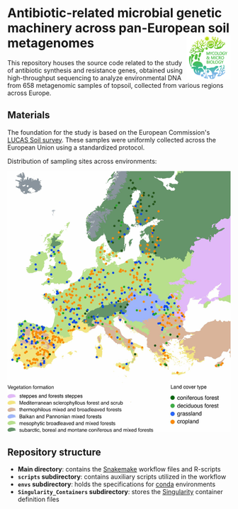 # Antibiotic-related microbial genetic machinery across pan-European soil metagenomes <img src='images/MMC_logo.png' align="right" height="100" />

This repository houses the source code related to the study of antibiotic synthesis and resistance genes, obtained using high-throughput sequencing to analyze environmental DNA from 658 metagenomic samples of topsoil, collected from various regions across Europe.  

## Materials

The foundation for the study is based on the European Commission's [LUCAS Soil survey](https://esdac.jrc.ec.europa.eu/projects/lucas). 
These samples were uniformly collected across the European Union using a standardized protocol.  

Distribution of sampling sites across environments:  
<p align="middle">
  <img src="images/sampling_map.jpg" width="600" title="Dataset"/>
</p>


## Repository structure

- **Main directory**: contains the [Snakemake](https://snakemake.readthedocs.io/en/stable/) workflow files and R-scripts  
- **`scripts` subdirectory**: contains auxiliary scripts utilized in the workflow  
- **`envs` subdirectory**: holds the specifications for [conda](https://docs.conda.io/en/latest/) environments  
- **`Singularity_Containers` subdirectory**: stores the [Singularity](https://sylabs.io/singularity/) container definition files  


